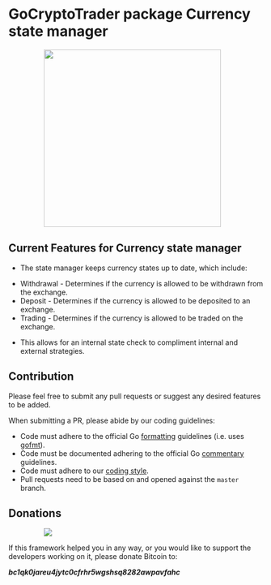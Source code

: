 # GoCryptoTrader package Currency state manager

<img src="/common/gctlogo.png?raw=true" width="350px" height="350px" hspace="70">


## Current Features for Currency state manager
+ The state manager keeps currency states up to date, which include:
* Withdrawal - Determines if the currency is allowed to be withdrawn from the exchange.
* Deposit - Determines if the currency is allowed to be deposited to an exchange.
* Trading - Determines if the currency is allowed to be traded on the exchange.

+ This allows for an internal state check to compliment internal and external 
strategies.


## Contribution

Please feel free to submit any pull requests or suggest any desired features to be added.

When submitting a PR, please abide by our coding guidelines:

+ Code must adhere to the official Go [formatting](https://golang.org/doc/effective_go.html#formatting) guidelines (i.e. uses [gofmt](https://golang.org/cmd/gofmt/)).
+ Code must be documented adhering to the official Go [commentary](https://golang.org/doc/effective_go.html#commentary) guidelines.
+ Code must adhere to our [coding style](https://github.com/thrasher-corp/gocryptotrader/blob/master/doc/coding_style.md).
+ Pull requests need to be based on and opened against the `master` branch.

## Donations

<img src="https://github.com/thrasher-corp/gocryptotrader/blob/master/web/src/assets/donate.png?raw=true" hspace="70">

If this framework helped you in any way, or you would like to support the developers working on it, please donate Bitcoin to:

***bc1qk0jareu4jytc0cfrhr5wgshsq8282awpavfahc***
